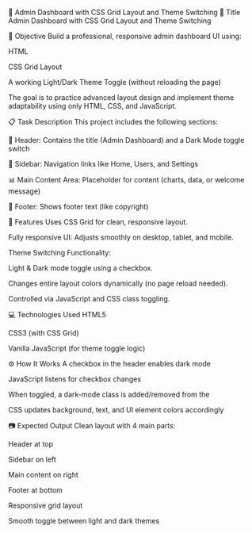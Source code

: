 🧩 Admin Dashboard with CSS Grid Layout and Theme Switching
📌 Title
Admin Dashboard with CSS Grid Layout and Theme Switching

🎯 Objective
Build a professional, responsive admin dashboard UI using:

HTML

CSS Grid Layout

A working Light/Dark Theme Toggle (without reloading the page)

The goal is to practice advanced layout design and implement theme adaptability using only HTML, CSS, and JavaScript.

📋 Task Description
This project includes the following sections:

🧱 Header: Contains the title (Admin Dashboard) and a Dark Mode toggle switch

🧭 Sidebar: Navigation links like Home, Users, and Settings

📊 Main Content Area: Placeholder for content (charts, data, or welcome message)

📝 Footer: Shows footer text (like copyright)

🎨 Features
Uses CSS Grid for clean, responsive layout.

Fully responsive UI: Adjusts smoothly on desktop, tablet, and mobile.

Theme Switching Functionality:

Light & Dark mode toggle using a checkbox.

Changes entire layout colors dynamically (no page reload needed).

Controlled via JavaScript and CSS class toggling.

💻 Technologies Used
HTML5

CSS3 (with CSS Grid)

Vanilla JavaScript (for theme toggle logic)

⚙️ How It Works
A checkbox in the header enables dark mode

JavaScript listens for checkbox changes

When toggled, a dark-mode class is added/removed from the <body>

CSS updates background, text, and UI element colors accordingly

📷 Expected Output
Clean layout with 4 main parts:

Header at top

Sidebar on left

Main content on right

Footer at bottom

Responsive grid layout

Smooth toggle between light and dark themes
